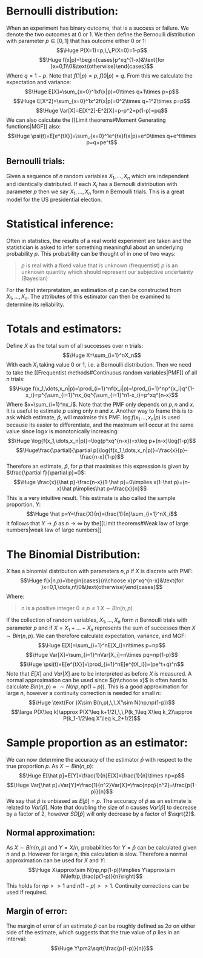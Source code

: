 # Bernoulli distribution:

When an experiment has binary outcome, that is a success or failure. We denote the two outcomes at $0$ or $1$. We then define the Bernoulli distribution with parameter $p\in[0,1]$ that has outcome either $0$ or $1$:$$\Huge P(X=1)=p,\,\,P(X=0)=1-p$$$$\Huge f(x|p)=\begin{cases}p^xq^{1-x}&\text{for }x=0,1\\0&\text{otherwise}\end{cases}$$Where $q=1-p$. Note that $f(1|p)=p,\,f(0|p)=q$. From this we calculate the expectation and variance:$$\Huge E[X]=\sum_{x=0}^1xf(x|p)=0\times q+1\times p=p$$$$\Huge E[X^2]=\sum_{x=0}^1x^2f(x|p)=0^2\times q+1^2\times p=p$$$$\Huge Var[X]=E[X^2]-E^2[X]=p-p^2=p(1-p)=pq$$We can also calculate the [[Limit theorems#Moment Generating functions|MGF]] also:$$\Huge \psi(t)=E[e^{tX}]=\sum_{x=0}^1e^{tx}f(x|p)=e^0\times q+e^t\times p=q+pe^t$$
## Bernoulli trials:
Given a sequence of $n$ random variables $X_1,\dots,X_n$ which are independent and identically distributed. If each $X_i$ has a Bernoulli distribution with parameter $p$ then we say $X_1,\dots,X_n$ form $n$ Bernoulli trials. This is a great model for the US presidential election.

# Statistical inference:

Often in statistics, the results of a real world experiment are taken and the statistician is asked to infer something meaningful about an underlying probability $p$. This probability can be thought of in one of two ways:
>$p$ is real with a fixed value that is unknown (frequentist)
>$p$ is an unknown quantity which should represent our subjective uncertainty (Bayesian)

For the first interpretation, an estimation of $p$ can be constructed from $X_1,\dots,X_n$. The attributes of this estimator can then be examined to determine its reliability.

# Totals and estimators:

Define $X$ as the total sum of all successes over $n$ trials:$$\Huge X=\sum_{i=1}^nX_n$$With each $X_i$ taking value $0$ or $1$, i.e. a Bernoulli distribution. Then we need to take the [[Frequentist methods#Continuous random variables|PMF]] of all $n$ trials:$$\Huge f(x_1,\dots,x_n|p)=\prod_{i=1}^nf(x_i|p)=\prod_{i=1}^np^{x_i}q^{1-x_i}=p^{\sum_{i=1}^nx_i}q^{\sum_{i=1}^n1-x_i}=p^xq^{n-x}$$Where $x=\sum_{i=1}^nx_i$. Note that the PMF only depends on $p,n$ and $x$. It is useful to estimate $p$ using only $n$ and $x$. Another way to frame this is to ask which estimate, $\hat p$, will maximise this PMF. $\log{f(x_1\,\dots,x_n|p)}$ is used because its easier to differentiate, and the maximum will occur at the same value since $\log x$ is monotonically increasing:$$\Huge \log{f(x_1,\dots,x_n|p)}=\log(p^xq^{n-x})=x\log p+(n-x)\log(1-p)$$$$\Huge\frac{\partial}{\partial p}\log{f(x_1,\dots,x_n|p)}=\frac{x}{p}-\frac{n-x}{1-p}$$Therefore an estimate, $\hat p$, for $p$ that maximises this expression is given by $\frac{\partial f}{\partial p}=0$:$$\Huge \frac{x}{\hat p}-\frac{n-x}{1-\hat p}=0\implies x(1-\hat p)=(n-x)\hat p\implies\hat p=\frac{x}{n}$$This is a very intuitive result. This estimate is also called the sample proportion, $Y$:$$\Huge \hat p=Y=\frac{X}{n}=\frac{1}{n}\sum_{i=1}^nX_i$$It follows that $Y\to\hat p$ as $n\to\infty$ by the[[Limit theorems#Weak law of large numbers|weak law of large numbers]] 

# The Binomial Distribution:

$X$ has a binomial distribution with parameters $n,p$ if $X$ is discrete with PMF:$$\Huge f(x|n,p)=\begin{cases}{n\choose x}p^xq^{n-x}&\text{for }x=0,1,\dots,n\\0&\text{otherwise}\end{cases}$$Where:
>$n$ is a positive integer
>$0\leq p\leq 1$
>$X\sim Bin(n,p)$

If the collection of random variables, $X_1,\dots,X_n$ form $n$ Bernoulli trials with parameter $p$ and if $X=X_1+\dots+X_n$ represents the sum of successes then $X\sim Bin(n,p)$. We can therefore calculate expectation, variance, and MGF:$$\Huge E[X]=\sum_{i=1}^nE[X_i]=n\times p=np$$$$\Huge Var[X]=\sum_{i=1}^nVar[X_i]=n\times pq=np(1-p)$$$$\Huge \psi(t)=E[e^{tX}]=\prod_{i=1}^nE[e^{tX_i}]=(pe^t+q)^n$$Note that $E[X]$ and $Var[X]$ are to be interpreted as before $X$ is measured. A normal approximation can be used since ${n\choose x}$ is often hard to calculate $Bin(n,p)\approx\sim N(np,np(1-p))$. This is a good approximation for large $n$, however a continuity correction is needed for small $n$:$$\Huge \text{For }X\sim B(n,p),\,\,X'\sim N(np,np(1-p))$$$$\large P(X\leq k)\approx P(X'\leq k+1/2),\,\,P(k_1\leq X\leq k_2)\approx P(k_1-1/2\leq X'\leq k_2+1/2)$$
# Sample proportion as an estimator:

We can now determine the accuracy of the estimator $\hat p$ with respect to the true proportion $p$. As $X\sim Bin(n,p)$:$$\Huge E[\hat p]=E[Y]=\frac{1}{n}E[X]=\frac{1}{n}\times np=p$$$$\Huge Var[\hat p]=Var[Y]=\frac{1}{n^2}Var[X]=\frac{npq}{n^2}=\frac{p(1-p)}{n}$$We say that $\hat p$ is unbiased as $E[\hat p]=p$. The accuracy of $\hat p$ as an estimate is related to $Var[\hat p]$. Note that doubling the size of $n$ causes $Var[\hat p]$ to decrease by a factor of $2$, however $SD[\hat p]$ will only decrease by a factor of $\sqrt{2}$.

## Normal approximation:
As $X\sim Bin(n,p)$ and $Y=X/n$, probabilities for $Y=\hat p$ can be calculated given $n$ and $p$. However for large $n$, this calculation is slow. Therefore a normal approximation can be used for $X$ and $Y$:$$\Huge X\approx\sim N(np,np(1-p))\implies Y\approx\sim N\left(p,\frac{p(1-p)}{n}\right)$$This holds for $np>>1$ and $n(1-p)>>1$. Continuity corrections can be used if required.

## Margin of error:
The margin of error of an estimate $\hat p$ can be roughly defined as $2\sigma$ on either side of the estimate, which suggests that the true value of $p$ lies in an interval:$$\Huge Y\pm2\sqrt{\frac{p(1-p)}{n}}$$